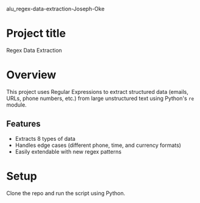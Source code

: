 alu_regex-data-extraction-Joseph-Oke

# Project title
Regex Data Extraction

# Overview
This project uses Regular Expressions to extract structured data (emails, URLs, phone numbers, etc.)
from large unstructured text using Python's `re` module.

## Features
- Extracts 8 types of data
- Handles edge cases (different phone, time, and currency formats)
- Easily extendable with new regex patterns

# Setup 
Clone the repo and run the script using Python.

